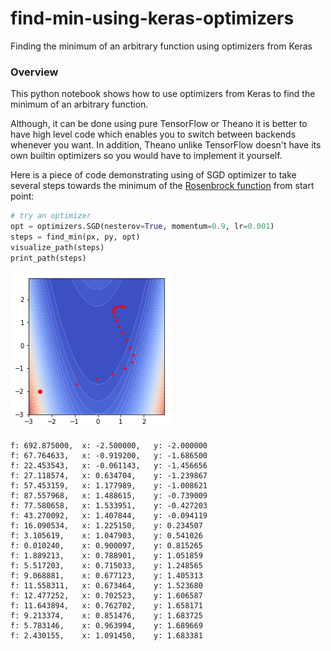 # find-min-using-keras-optimizers
Finding the minimum of an arbitrary function using optimizers from Keras

### Overview

This python notebook shows how to use optimizers from Keras to find the minimum of an arbitrary function.

Although, it can be done using pure TensorFlow or Theano it is better to have high level code which enables you to switch between backends whenever you want. In addition, Theano unlike TensorFlow doesn't have its own builtin optimizers so you would have to implement it yourself.

Here is a piece of code demonstrating using of SGD optimizer to take several steps towards the minimum of the [Rosenbrock function](https://en.wikipedia.org/wiki/Rosenbrock_function) from start point:
```python
# try an optimizer
opt = optimizers.SGD(nesterov=True, momentum=0.9, lr=0.001)
steps = find_min(px, py, opt)
visualize_path(steps)
print_path(steps)
```
![Plot](https://github.com/ruslangrimov/find-min-using-keras-optimizers/blob/master/path_plot.png?raw=true)
```
f: 692.875000,	x: -2.500000,	y: -2.000000
f: 67.764633,	x: -0.919200,	y: -1.686500
f: 22.453543,	x: -0.061143,	y: -1.456656
f: 27.118574,	x: 0.634704,	y: -1.239867
f: 57.453159,	x: 1.177989,	y: -1.008621
f: 87.557968,	x: 1.488615,	y: -0.739009
f: 77.580658,	x: 1.533951,	y: -0.427203
f: 43.270092,	x: 1.407844,	y: -0.094119
f: 16.090534,	x: 1.225150,	y: 0.234507
f: 3.105619,	x: 1.047903,	y: 0.541026
f: 0.010240,	x: 0.900097,	y: 0.815265
f: 1.889213,	x: 0.788901,	y: 1.051859
f: 5.517203,	x: 0.715033,	y: 1.248565
f: 9.068881,	x: 0.677123,	y: 1.405313
f: 11.558311,	x: 0.673464,	y: 1.523680
f: 12.477252,	x: 0.702523,	y: 1.606587
f: 11.643894,	x: 0.762702,	y: 1.658171
f: 9.213374,	x: 0.851476,	y: 1.683725
f: 5.783146,	x: 0.963994,	y: 1.689669
f: 2.430155,	x: 1.091450,	y: 1.683381
```


